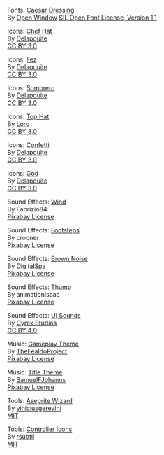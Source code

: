 Fonts: [Caesar Dressing](https://fonts.google.com/specimen/Caesar+Dressing)  
By [Open Window](https://fonts.google.com/?query=Open+Window) 
[SIL Open Font License, Version 1.1](https://openfontlicense.org/open-font-license-official-text/)  

Icons: [Chef Hat](https://game-icons.net/1x1/delapouite/chef-toque.html)  
By [Delapouite](https://delapouite.com/)  
[CC BY 3.0](https://creativecommons.org/licenses/by/3.0/)  

Icons: [Fez](https://game-icons.net/1x1/delapouite/fez.html)  
By [Delapouite](https://delapouite.com/)  
[CC BY 3.0](https://creativecommons.org/licenses/by/3.0/)  

Icons: [Sombrero](https://game-icons.net/1x1/delapouite/sombrero.html)  
By [Delapouite](https://delapouite.com/)  
[CC BY 3.0](https://creativecommons.org/licenses/by/3.0/)  

Icons: [Top Hat](https://game-icons.net/1x1/lorc/top-hat.html)  
By [Lorc](https://lorcblog.blogspot.com/)  
[CC BY 3.0](https://creativecommons.org/licenses/by/3.0/)  

Icons: [Confetti](https://game-icons.net/1x1/delapouite/party-popper.html)  
By [Delapouite](https://delapouite.com/)  
[CC BY 3.0](https://creativecommons.org/licenses/by/3.0/)  

Icons: [God](https://game-icons.net/1x1/delapouite/hand-of-god.html)  
By [Delapouite](https://delapouite.com/)  
[CC BY 3.0](https://creativecommons.org/licenses/by/3.0/)  

Sound Effects: [Wind](https://pixabay.com/sound-effects/wind-artificial-18750/)  
By Fabrizio84  
[Pixabay License](https://pixabay.com/service/license-summary/)  

Sound Effects: [Footsteps](https://pixabay.com/sound-effects/footsteps-75638/)  
By crooner  
[Pixabay License](https://pixabay.com/service/license-summary/)  

Sound Effects: [Brown Noise](https://pixabay.com/sound-effects/brown-noise-by-digitalspa-170337/)  
By [DigitalSpa](https://pixabay.com/users/digitalspa-39892939/)  
[Pixabay License](https://pixabay.com/service/license-summary/)  

Sound Effects: [Thump](https://pixabay.com/sound-effects/box-crash-106687/)  
By animationIsaac  
[Pixabay License](https://pixabay.com/service/license-summary/)  

Sound Effects: [UI Sounds](https://cyrex-studios.itch.io/universal-ui-soundpack)  
By [Cyrex Studios](https://cyrex-studios.itch.io/)  
[CC BY 4.0](https://creativecommons.org/licenses/by/4.0/)

Music: [Gameplay Theme](https://pixabay.com/music/main-title-oedipus-at-colonus-part-b-113597/)  
By [TheFealdoProject](https://pixabay.com/users/thefealdoproject-4574887/)  
[Pixabay License](https://pixabay.com/service/license-summary/)  

Music: [Title Theme](https://pixabay.com/music/modern-classical-thesatyrsdance-167125/)  
By [SamuelFJohanns](https://pixabay.com/users/samuelfjohanns-1207793/)  
[Pixabay License](https://pixabay.com/service/license-summary/)  

Tools: [Aseprite Wizard](https://godotengine.org/asset-library/asset/713)  
By [viniciusgerevini](https://godotengine.org/asset-library/asset?user=viniciusgerevini)  
[MIT](https://opensource.org/license/mit)  

Tools: [Controller Icons](https://github.com/rsubtil/controller_icons/)  
By [rsubtil](https://godotengine.org/asset-library/asset?user=rsubtil)  
[MIT](https://opensource.org/license/mit)  
